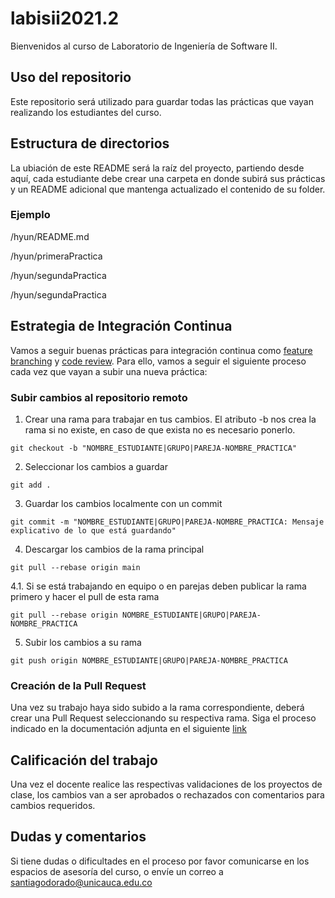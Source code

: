 # labisii2021.2

Bienvenidos al curso de Laboratorio de Ingeniería de Software II.

## Uso del repositorio
Este repositorio será utilizado para guardar todas las prácticas que vayan realizando los estudiantes del curso.

## Estructura de directorios
La ubiación de este README será la raíz del proyecto, partiendo desde aquí, cada estudiante debe crear una carpeta en donde subirá sus prácticas y un README adicional que mantenga actualizado el contenido de su folder.

### Ejemplo

/hyun/README.md

/hyun/primeraPractica

/hyun/segundaPractica

/hyun/segundaPractica

## Estrategia de Integración Continua
Vamos a seguir buenas prácticas para integración continua como [feature branching](https://www.atlassian.com/es/git/tutorials/comparing-workflows/feature-branch-workflow) y [code review](https://github.com/features/code-review/). Para ello, vamos a seguir el siguiente proceso cada vez que vayan a subir una nueva práctica:

### Subir cambios al repositorio remoto

1. Crear una rama para trabajar en tus cambios. El atributo -b nos crea la rama si no existe, en caso de que exista no es necesario ponerlo.
```
git checkout -b "NOMBRE_ESTUDIANTE|GRUPO|PAREJA-NOMBRE_PRACTICA"
```
2. Seleccionar los cambios a guardar
```
git add .
```
3. Guardar los cambios localmente con un commit
```
git commit -m "NOMBRE_ESTUDIANTE|GRUPO|PAREJA-NOMBRE_PRACTICA: Mensaje explicativo de lo que está guardando"
```
4. Descargar los cambios de la rama principal
```
git pull --rebase origin main
```
4.1. Si se está trabajando en equipo o en parejas deben publicar la rama primero y hacer el pull de esta rama
```
git pull --rebase origin NOMBRE_ESTUDIANTE|GRUPO|PAREJA-NOMBRE_PRACTICA
```
5. Subir los cambios a su rama
```
git push origin NOMBRE_ESTUDIANTE|GRUPO|PAREJA-NOMBRE_PRACTICA
```

### Creación de la Pull Request
Una vez su trabajo haya sido subido a la rama correspondiente, deberá crear una Pull Request seleccionando su respectiva rama.
Siga el proceso indicado en la documentación adjunta en el siguiente [link](https://docs.github.com/es/github/collaborating-with-pull-requests/proposing-changes-to-your-work-with-pull-requests/creating-a-pull-request)

## Calificación del trabajo
Una vez el docente realice las respectivas validaciones de los proyectos de clase, los cambios van a ser aprobados o rechazados con comentarios para cambios requeridos.

## Dudas y comentarios
Si tiene dudas o dificultades en el proceso por favor comunicarse en los espacios de asesoría del curso, o envíe un correo a [santiagodorado@unicauca.edu.co](mailto:santiagodorado@unicauca.edu.co)
